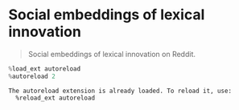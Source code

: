 # Social embeddings of lexical innovation
> Social embeddings of lexical innovation on Reddit.


```python
%load_ext autoreload
%autoreload 2
```

    The autoreload extension is already loaded. To reload it, use:
      %reload_ext autoreload

